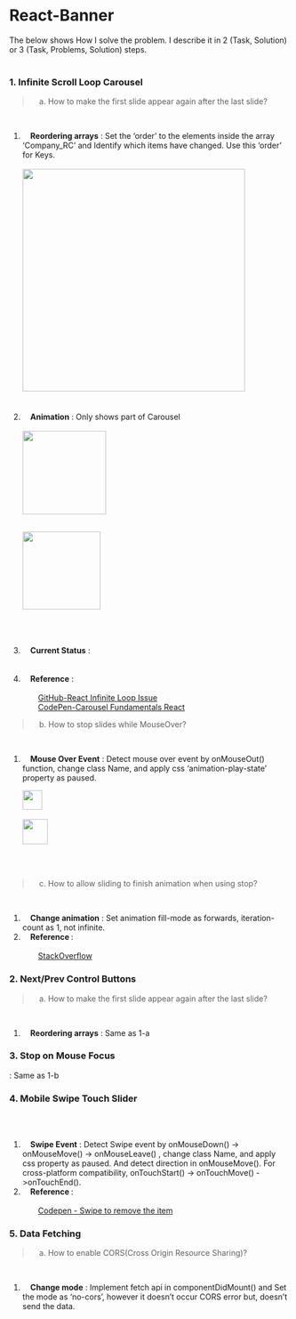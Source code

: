 # React-Banner
The below shows How I solve the problem. I describe it in 2 (Task, Solution) or 3 (Task, Problems, Solution) steps.</br></br>
<h3>1. Infinite Scroll Loop Carousel</h3>
<blockquote>&emsp;a. How to make the first slide appear again after the last slide?</blockquote></br>
<ol>  
<li>&emsp;<strong>Reordering arrays</strong> : Set the ‘order’ to the elements inside the array ‘Company_RC’ and Identify which items have changed. Use this ‘order’ for Keys.<br/><br/>
<img src="https://user-images.githubusercontent.com/6896920/61291280-0f842000-a809-11e9-9537-cd8d7623d287.png" height="400px"></img>

</li></br></br>
<li>&emsp;<strong>Animation</strong> : Only shows part of Carousel<br/><br/>
<img src="https://user-images.githubusercontent.com/6896920/61291468-8de0c200-a809-11e9-9d08-a080f401bc24.png" height="150px"></img><br/><br/>

<img src="https://user-images.githubusercontent.com/6896920/61291541-b9fc4300-a809-11e9-87ee-1362afa50592.png" height="140px"></img><br/><br/>
</li></br></br>
<li>&emsp;<strong>Current Status</strong>  : </li></br></br>
<li>&emsp;<strong>Reference</strong>  : </br></br>
&emsp;&emsp;<a target="_blank" href="https://github.com/express-labs/pure-react-carousel/issues/60">GitHub-React Infinite Loop Issue</a></br>
&emsp;&emsp;<a target="_blank" href="https://codepen.io/MattPeck/pen/pZbWjN?editors=0010">CodePen-Carousel Fundamentals React</a>
</li>
</ol>

<blockquote>&emsp;b. How to stop slides while MouseOver?</blockquote></br>
<ol>
<li>&emsp;<strong>Mouse Over Event</strong> : Detect mouse over event by onMouseOut() function, change class Name, and apply css ‘animation-play-state’ property as paused. 
	
<img src="https://user-images.githubusercontent.com/6896920/61291612-f2038600-a809-11e9-9524-8a75d17383e1.png" height="35px"></img><br/><br/>
<img src="https://user-images.githubusercontent.com/6896920/61291682-25461500-a80a-11e9-9e46-b7b02f5fc37b.png" height="45px"></img><br/><br/>
</li></br>
</ol>
<blockquote>&emsp;c. How to allow sliding to finish animation when using stop?</blockquote></br>
<ol>
<li>&emsp;<strong>Change animation</strong> : Set animation fill-mode as forwards, iteration-count as 1, not infinite.</li>
<li>&emsp;<strong>Reference </strong>  : </br></br>
&emsp;&emsp;<a target="_blank" href="https://stackoverflow.com/questions/25314215/how-to-allow-slidedown-and-slideup-to-finish-animation-when-using-stop">StackOverflow</a></li>
</ol>
<h3>2. Next/Prev Control Buttons</h3>
<blockquote>&emsp;a. How to make the first slide appear again after the last slide?</blockquote></br>
<ol>
	<li>&emsp;<strong>Reordering arrays</strong> : Same as 1-a </li>
</ol>
<h3>3. Stop on Mouse Focus</h3> : Same as 1-b	
<h3>4. Mobile Swipe Touch Slider</h3> <br/><br/>
<ol>
<li>&emsp;<strong>Swipe Event</strong> : Detect Swipe event by onMouseDown() -> onMouseMove() -> onMouseLeave() , change class Name, and apply css property as paused. And detect direction in onMouseMove(). For cross-platform compatibility, onTouchStart() -> onTouchMove() ->onTouchEnd().</li>

		
<li>&emsp;<strong>Reference  </strong>:</br></br>
&emsp;&emsp;<a target="_blank" href="https://codepen.io/swingthing/pen/ZBGBJb/">Codepen - Swipe to remove the item</a></li>
</ol>
<h3>5. Data Fetching</h3>
<blockquote>&emsp;a. How to enable CORS(Cross Origin Resource Sharing)?</blockquote></br>
<ol>
<li>&emsp;<strong>Change mode</strong> : Implement fetch api in componentDidMount() and Set the mode as ‘no-cors’, however it doesn’t occur CORS error but, doesn’t send the data.</li>
</ol>

